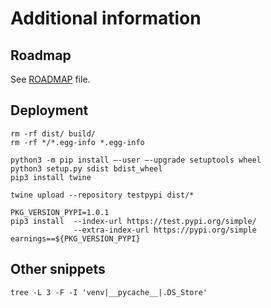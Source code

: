 # Additional information

## Roadmap

See [ROADMAP](ROADMAP.md) file.

## Deployment

```shell
rm -rf dist/ build/
rm -rf */*.egg-info *.egg-info

python3 -m pip install –-user –-upgrade setuptools wheel
python3 setup.py sdist bdist_wheel
pip3 install twine

twine upload --repository testpypi dist/*

PKG_VERSION_PYPI=1.0.1
pip3 install  --index-url https://test.pypi.org/simple/ 
              --extra-index-url https://pypi.org/simple earnings==${PKG_VERSION_PYPI}
```

## Other snippets

```shell
tree -L 3 -F -I 'venv|__pycache__|.DS_Store'
```